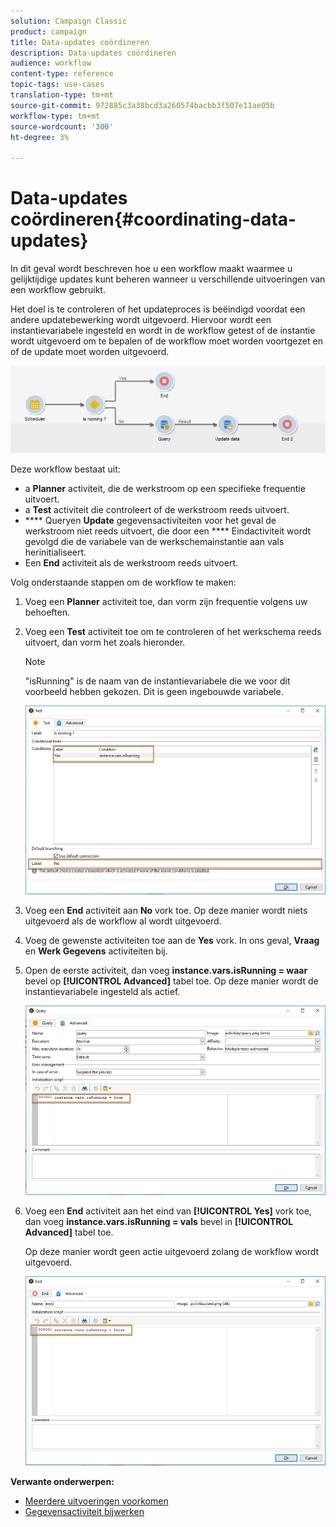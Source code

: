 ```yaml
---
solution: Campaign Classic
product: campaign
title: Data-updates coördineren
description: Data-updates coördineren
audience: workflow
content-type: reference
topic-tags: use-cases
translation-type: tm+mt
source-git-commit: 972885c3a38bcd3a260574bacbb3f507e11ae05b
workflow-type: tm+mt
source-wordcount: '300'
ht-degree: 3%

---
```



# Data-updates coördineren{#coordinating-data-updates}

In dit geval wordt beschreven hoe u een workflow maakt waarmee u gelijktijdige updates kunt beheren wanneer u verschillende uitvoeringen van een workflow gebruikt.

Het doel is te controleren of het updateproces is beëindigd voordat een andere updatebewerking wordt uitgevoerd. Hiervoor wordt een instantievariabele ingesteld en wordt in de workflow getest of de instantie wordt uitgevoerd om te bepalen of de workflow moet worden voortgezet en of de update moet worden uitgevoerd.

![](assets/uc_dataupdate_wkf.png)

Deze workflow bestaat uit:

* a **Planner** activiteit, die de werkstroom op een specifieke frequentie uitvoert.
* a **Test** activiteit die controleert of de werkstroom reeds uitvoert.
* **** Queryen  **Update** gegevensactiviteiten voor het geval de werkstroom niet reeds uitvoert, die door een  **** Eindactiviteit wordt gevolgd die de variabele van de werkschemainstantie aan vals herinitialiseert.
* Een **End** activiteit als de werkstroom reeds uitvoert.

Volg onderstaande stappen om de workflow te maken:

1. Voeg een **Planner** activiteit toe, dan vorm zijn frequentie volgens uw behoeften.
1. Voeg een **Test** activiteit toe om te controleren of het werkschema reeds uitvoert, dan vorm het zoals hieronder.

   >[!NOTE]
   >
   >&quot;isRunning&quot; is de naam van de instantievariabele die we voor dit voorbeeld hebben gekozen. Dit is geen ingebouwde variabele.

   ![](assets/uc_dataupdate_test.png)

1. Voeg een **End** activiteit aan **No** vork toe. Op deze manier wordt niets uitgevoerd als de workflow al wordt uitgevoerd.
1. Voeg de gewenste activiteiten toe aan de **Yes** vork. In ons geval, **Vraag** en **Werk Gegevens** activiteiten bij.
1. Open de eerste activiteit, dan voeg **instance.vars.isRunning = waar** bevel op **[!UICONTROL Advanced]** tabel toe. Op deze manier wordt de instantievariabele ingesteld als actief.

   ![](assets/uc_dataupdate_query.png)

1. Voeg een **End** activiteit aan het eind van **[!UICONTROL Yes]** vork toe, dan voeg **instance.vars.isRunning = vals** bevel in **[!UICONTROL Advanced]** tabel toe.

   Op deze manier wordt geen actie uitgevoerd zolang de workflow wordt uitgevoerd.

   ![](assets/uc_dataupdate_end.png)

**Verwante onderwerpen:**

* [Meerdere uitvoeringen voorkomen](../../workflow/using/monitoring-workflow-execution.md#preventing-simultaneous-multiple-executions)
* [Gegevensactiviteit bijwerken](../../workflow/using/update-data.md)

